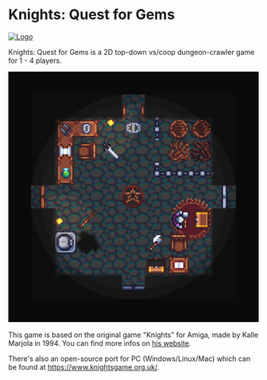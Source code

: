 
# Knights: Quest for Gems

<a href="https://www.gnu.org/licenses/gpl-3.0.txt">
         <img alt="Logo" src="https://upload.wikimedia.org/wikipedia/commons/thumb/8/86/GPL_v3_Blue_Badge.svg/120px-GPL_v3_Blue_Badge.svg.png"
          height="20">
      </a>

Knights: Quest for Gems is a 2D top-down vs/coop dungeon-crawler game for 1 - 4 players.

![](preview.png)

This game is based on the original game "Knights" for Amiga, made by Kalle Marjola in 1994.
You can find more infos on [his website](https://rpr.kapsi.fi/games/design.shtml#knights).

There's also an open-source port for PC (Windows/Linux/Mac) which can be found at https://www.knightsgame.org.uk/.
